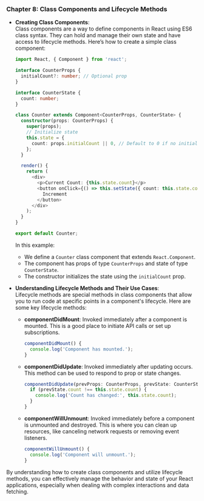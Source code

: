 ### Chapter 8: Class Components and Lifecycle Methods

- **Creating Class Components**:  
  Class components are a way to define components in React using ES6 class syntax. They can hold and manage their own state and have access to lifecycle methods. Here’s how to create a simple class component:

  ```typescript
  import React, { Component } from 'react';

  interface CounterProps {
    initialCount?: number; // Optional prop
  }

  interface CounterState {
    count: number;
  }

  class Counter extends Component<CounterProps, CounterState> {
    constructor(props: CounterProps) {
      super(props);
      // Initialize state
      this.state = {
        count: props.initialCount || 0, // Default to 0 if no initialCount is provided
      };
    }

    render() {
      return (
        <div>
          <p>Current Count: {this.state.count}</p>
          <button onClick={() => this.setState({ count: this.state.count + 1 })}>
            Increment
          </button>
        </div>
      );
    }
  }

  export default Counter;
  ```

  In this example:
  - We define a `Counter` class component that extends `React.Component`.
  - The component has props of type `CounterProps` and state of type `CounterState`.
  - The constructor initializes the state using the `initialCount` prop.

- **Understanding Lifecycle Methods and Their Use Cases**:  
  Lifecycle methods are special methods in class components that allow you to run code at specific points in a component's lifecycle. Here are some key lifecycle methods:

  - **componentDidMount**: Invoked immediately after a component is mounted. This is a good place to initiate API calls or set up subscriptions.
    ```typescript
    componentDidMount() {
      console.log('Component has mounted.');
    }
    ```

  - **componentDidUpdate**: Invoked immediately after updating occurs. This method can be used to respond to prop or state changes.
    ```typescript
    componentDidUpdate(prevProps: CounterProps, prevState: CounterState) {
      if (prevState.count !== this.state.count) {
        console.log('Count has changed:', this.state.count);
      }
    }
    ```

  - **componentWillUnmount**: Invoked immediately before a component is unmounted and destroyed. This is where you can clean up resources, like canceling network requests or removing event listeners.
    ```typescript
    componentWillUnmount() {
      console.log('Component will unmount.');
    }
    ```

By understanding how to create class components and utilize lifecycle methods, you can effectively manage the behavior and state of your React applications, especially when dealing with complex interactions and data fetching.